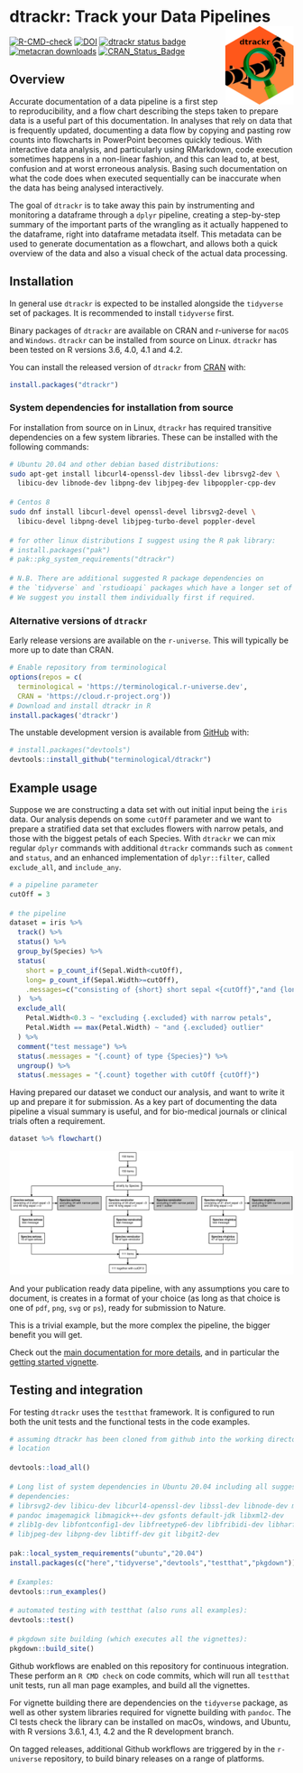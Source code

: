 
# dtrackr: Track your Data Pipelines <a href='https://dplyr.tidyverse.org'><img src='man/figures/logo.png' align="right" height="139" /></a>

<!-- badges: start -->

[![R-CMD-check](https://github.com/terminological/dtrackr/workflows/R-CMD-check/badge.svg)](https://github.com/terminological/dtrackr/actions)
[![DOI](https://zenodo.org/badge/335974323.svg)](https://zenodo.org/badge/latestdoi/335974323)
[![dtrackr status
badge](https://terminological.r-universe.dev/badges/dtrackr)](https://terminological.r-universe.dev)
[![metacran
downloads](https://cranlogs.r-pkg.org/badges/dtrackr)](https://cran.r-project.org/package=dtrackr)
[![CRAN\_Status\_Badge](https://www.r-pkg.org/badges/version/dtrackr)](https://cran.r-project.org/package=dtrackr)
<!-- [![DOI](https://joss.theoj.org/papers/10.21105/joss.04707/status.svg)](https://doi.org/) -->
<!-- badges: end -->

## Overview

Accurate documentation of a data pipeline is a first step to
reproducibility, and a flow chart describing the steps taken to prepare
data is a useful part of this documentation. In analyses that rely on
data that is frequently updated, documenting a data flow by copying and
pasting row counts into flowcharts in PowerPoint becomes quickly
tedious. With interactive data analysis, and particularly using
RMarkdown, code execution sometimes happens in a non-linear fashion, and
this can lead to, at best, confusion and at worst erroneous analysis.
Basing such documentation on what the code does when executed
sequentially can be inaccurate when the data has being analysed
interactively.

The goal of `dtrackr` is to take away this pain by instrumenting and
monitoring a dataframe through a `dplyr` pipeline, creating a
step-by-step summary of the important parts of the wrangling as it
actually happened to the dataframe, right into dataframe metadata
itself. This metadata can be used to generate documentation as a
flowchart, and allows both a quick overview of the data and also a
visual check of the actual data processing.

## Installation

In general use `dtrackr` is expected to be installed alongside the
`tidyverse` set of packages. It is recommended to install `tidyverse`
first.

Binary packages of `dtrackr` are available on CRAN and r-universe for
`macOS` and `Windows`. `dtrackr` can be installed from source on Linux.
`dtrackr` has been tested on R versions 3.6, 4.0, 4.1 and 4.2.

You can install the released version of `dtrackr` from
[CRAN](https://CRAN.R-project.org) with:

``` r
install.packages("dtrackr")
```

### System dependencies for installation from source

For installation from source on in Linux, `dtrackr` has required
transitive dependencies on a few system libraries. These can be
installed with the following commands:

``` bash
# Ubuntu 20.04 and other debian based distributions:
sudo apt-get install libcurl4-openssl-dev libssl-dev librsvg2-dev \
  libicu-dev libnode-dev libpng-dev libjpeg-dev libpoppler-cpp-dev

# Centos 8
sudo dnf install libcurl-devel openssl-devel librsvg2-devel \
  libicu-devel libpng-devel libjpeg-turbo-devel poppler-devel

# for other linux distributions I suggest using the R pak library:
# install.packages("pak")
# pak::pkg_system_requirements("dtrackr")

# N.B. There are additional suggested R package dependencies on 
# the `tidyverse` and `rstudioapi` packages which have a longer set of dependencies. 
# We suggest you install them individually first if required.
```

### Alternative versions of `dtrackr`

Early release versions are available on the `r-universe`. This will
typically be more up to date than CRAN.

``` r
# Enable repository from terminological
options(repos = c(
  terminological = 'https://terminological.r-universe.dev',
  CRAN = 'https://cloud.r-project.org'))
# Download and install dtrackr in R
install.packages('dtrackr')
```

The unstable development version is available from
[GitHub](https://github.com/) with:

``` r
# install.packages("devtools")
devtools::install_github("terminological/dtrackr")
```

## Example usage

Suppose we are constructing a data set with out initial input being the
`iris` data. Our analysis depends on some `cutOff` parameter and we want
to prepare a stratified data set that excludes flowers with narrow
petals, and those with the biggest petals of each Species. With
`dtrackr` we can mix regular `dplyr` commands with additional `dtrackr`
commands such as `comment` and `status`, and an enhanced implementation
of `dplyr::filter`, called `exclude_all`, and `include_any`.

``` r
# a pipeline parameter
cutOff = 3

# the pipeline
dataset = iris %>% 
  track() %>%
  status() %>%
  group_by(Species) %>%
  status(
    short = p_count_if(Sepal.Width<cutOff), 
    long= p_count_if(Sepal.Width>=cutOff), 
    .messages=c("consisting of {short} short sepal <{cutOff}","and {long} long sepal >={cutOff}")
  )  %>%
  exclude_all(
    Petal.Width<0.3 ~ "excluding {.excluded} with narrow petals",
    Petal.Width == max(Petal.Width) ~ "and {.excluded} outlier"
  ) %>%
  comment("test message") %>%
  status(.messages = "{.count} of type {Species}") %>%
  ungroup() %>%
  status(.messages = "{.count} together with cutOff {cutOff}") 
```

Having prepared our dataset we conduct our analysis, and want to write
it up and prepare it for submission. As a key part of documenting the
data pipeline a visual summary is useful, and for bio-medical journals
or clinical trials often a requirement.

``` r
dataset %>% flowchart()
```

![](man/figures/README-flowchart.png?raw=true)

And your publication ready data pipeline, with any assumptions you care
to document, is creates in a format of your choice (as long as that
choice is one of `pdf`, `png`, `svg` or `ps`), ready for submission to
Nature.

This is a trivial example, but the more complex the pipeline, the bigger
benefit you will get.

Check out the [main documentation for more
details](https://terminological.github.io/dtrackr), and in particular
the [getting started
vignette](https://terminological.github.io/dtrackr/articles/dtrackr.html).

## Testing and integration

For testing `dtrackr` uses the `testthat` framework. It is configured to
run both the unit tests and the functional tests in the code examples.

``` r
# assuming dtrackr has been cloned from github into the working directory 
# location

devtools::load_all()

# Long list of system dependencies in Ubuntu 20.04 including all suggested 
# dependencies:
# librsvg2-dev libicu-dev libcurl4-openssl-dev libssl-dev libnode-dev make 
# pandoc imagemagick libmagick++-dev gsfonts default-jdk libxml2-dev 
# zlib1g-dev libfontconfig1-dev libfreetype6-dev libfribidi-dev libharfbuzz-dev 
# libjpeg-dev libpng-dev libtiff-dev git libgit2-dev

pak::local_system_requirements("ubuntu","20.04")
install.packages(c("here","tidyverse","devtools","testthat","pkgdown"))

# Examples:
devtools::run_examples()

# automated testing with testthat (also runs all examples):
devtools::test()

# pkgdown site building (which executes all the vignettes):
pkgdown::build_site()
```

Github workflows are enabled on this repository for continuous
integration. These perform an `R CMD check` on code commits, which will
run all `testthat` unit tests, run all man page examples, and build all
the vignettes.

For vignette building there are dependencies on the `tidyverse` package,
as well as other system libraries required for vignette building with
`pandoc`. The CI tests check the library can be installed on macOs,
windows, and Ubuntu, with R versions 3.6.1, 4.1, 4.2 and the R
development branch.

On tagged releases, additional Github workflows are triggered by in the
`r-universe` repository, to build binary releases on a range of
platforms.
